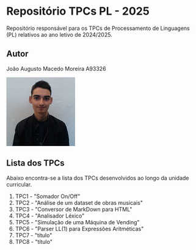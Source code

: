 # Repositório TPCs PL - 2025

Repositório responsável para os TPCs de Processamento de Linguagens (PL) relativos ao ano letivo de 2024/2025.

## Autor

João Augusto Macedo Moreira A93326

![alt text](https://github.com/augusto021/PL2025-A93326/blob/main/Photo.jpeg "João Augusto Macedo Moreira")

## Lista dos TPCs

Abaixo encontra-se a lista dos TPCs desenvolvidos ao longo da unidade curricular.

1. TPC1 - "Somador On/Off"
2. TPC2 - "Análise de um dataset de obras musicais"
3. TPC3 - "Conversor de MarkDown para HTML"
4. TPC4 - "Analisador Léxico"
5. TPC5 - "Simulação de uma Máquina de Vending"
6. TPC6 - "Parser LL(1) para Expressões Aritméticas"
7. TPC7 - "título"
8. TPC8 - "título"
